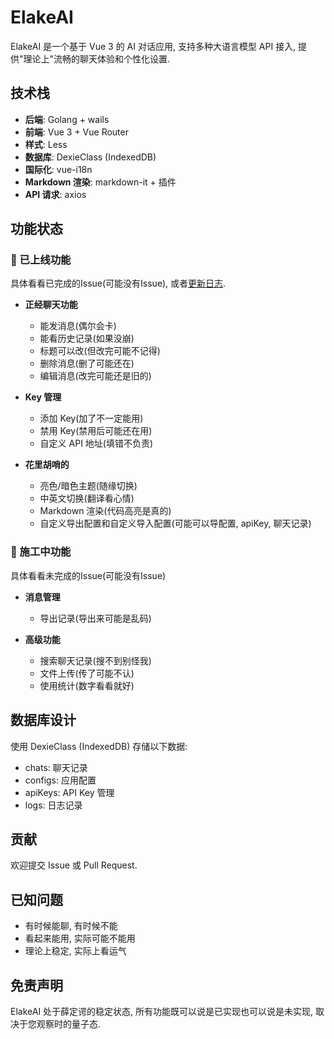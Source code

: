 # ElakeAI

ElakeAI 是一个基于 Vue 3 的 AI 对话应用, 支持多种大语言模型 API 接入, 提供"理论上"流畅的聊天体验和个性化设置.

## 技术栈

* **后端**: Golang + wails
* **前端**: Vue 3 + Vue Router
* **样式**: Less
* **数据库**: DexieClass (IndexedDB)
* **国际化**: vue-i18n
* **Markdown 渲染**: markdown-it + 插件
* **API 请求**: axios

## 功能状态

### 🎉 已上线功能

具体看看已完成的Issue(可能没有Issue), 或者[更新日志](UpdateLog.md).

* **正经聊天功能**
	* 能发消息(偶尔会卡)
	* 能看历史记录(如果没崩)
	* 标题可以改(但改完可能不记得)
	* 删除消息(删了可能还在)
	* 编辑消息(改完可能还是旧的)

* **Key 管理**
	* 添加 Key(加了不一定能用)
	* 禁用 Key(禁用后可能还在用)
	* 自定义 API 地址(填错不负责)

* **花里胡哨的**
	* 亮色/暗色主题(随缘切换)
	* 中英文切换(翻译看心情)
	* Markdown 渲染(代码高亮是真的)
	* 自定义导出配置和自定义导入配置(可能可以导配置, apiKey, 聊天记录)

### 🚧 施工中功能

具体看看未完成的Issue(可能没有Issue)

* **消息管理**
	* 导出记录(导出来可能是乱码)

* **高级功能**
	* 搜索聊天记录(搜不到别怪我)
	* 文件上传(传了可能不认)
	* 使用统计(数字看看就好)

## 数据库设计

使用 DexieClass (IndexedDB) 存储以下数据:

* chats: 聊天记录
* configs: 应用配置
* apiKeys: API Key 管理
* logs: 日志记录

## 贡献

欢迎提交 Issue 或 Pull Request.

## 已知问题

* 有时候能聊, 有时候不能
* 看起来能用, 实际可能不能用
* 理论上稳定, 实际上看运气

## 免责声明

ElakeAI 处于薛定谔的稳定状态, 所有功能既可以说是已实现也可以说是未实现, 取决于您观察时的量子态.
